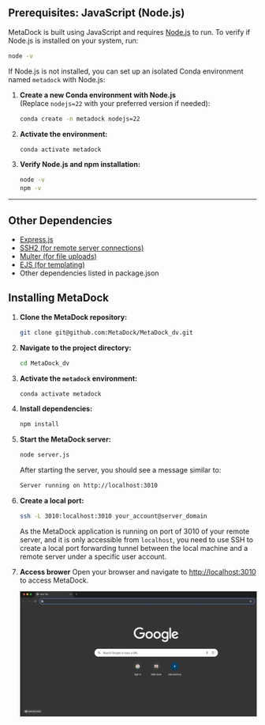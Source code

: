 ## Prerequisites: JavaScript (Node.js)

MetaDock is built using JavaScript and requires [Node.js](https://nodejs.org/) to run. To verify if Node.js is installed on your system, run:


```bash
node -v
```

If Node.js is not installed, you can set up an isolated Conda environment named `metadock` with Node.js:

1. **Create a new Conda environment with Node.js**  
    (Replace `nodejs=22` with your preferred version if needed):

    ```bash
    conda create -n metadock nodejs=22
    ```

2. **Activate the environment:**

    ```bash
    conda activate metadock
    ```

3. **Verify Node.js and npm installation:**

    ```bash
    node -v
    npm -v
    ```

---

## Other Dependencies

- [Express.js](https://expressjs.com/)
- [SSH2 (for remote server connections)](https://www.npmjs.com/package/ssh2)
- [Multer (for file uploads)](https://www.npmjs.com/package/multer)
- [EJS (for templating)](https://ejs.co/)
- Other dependencies listed in package.json


## Installing MetaDock

1. **Clone the MetaDock repository:**

    ```bash
    git clone git@github.com:MetaDock/MetaDock_dv.git
    ```

2. **Navigate to the project directory:**

    ```bash
    cd MetaDock_dv
    ```

3. **Activate the `metadock` environment:**

    ```bash
    conda activate metadock
    ```

4. **Install dependencies:**

    ```bash
    npm install
    ```

5. **Start the MetaDock server:**

    ```bash
    node server.js
    ```

   After starting the server, you should see a message similar to:

   ```bash
   Server running on http://localhost:3010
   ```
6. **Create a local port:**
    
    ```bash
    ssh -L 3010:localhost:3010 your_account@server_domain
    ```
    As the MetaDock application is running on port of 3010 of your remote server, and it is only accessible from `localhost`, you need to use SSH to create a local port forwarding tunnel between the local machine and a remote server under a specific user account. 


7. **Access brower**
Open your browser and navigate to [http://localhost:3010](http://localhost:3010) to access MetaDock.

   ![MetaDock Demo](../images/access_browser.gif)


